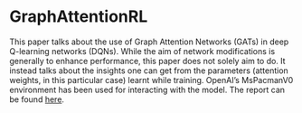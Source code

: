 # GraphAttentionRL
This paper talks about the use of Graph Attention Networks
(GATs) in deep Q-learning networks (DQNs). While the aim
of network modifications is generally to enhance performance, this paper does not solely aim to do. It instead talks
about the insights one can get from the parameters (attention weights, in this particular case) learnt while training.
OpenAI’s MsPacmanV0 environment has been used for interacting with the model.
The report can be found [here](COL868_Graph_Based_Attention_for_RL.pdf). 
